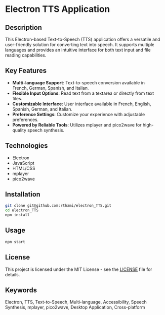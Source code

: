 # Electron TTS Application

## Description

This Electron-based Text-to-Speech (TTS) application offers a versatile and user-friendly solution for converting text into speech. It supports multiple languages and provides an intuitive interface for both text input and file reading capabilities.

## Key Features

- **Multi-language Support**: Text-to-speech conversion available in French, German, Spanish, and Italian.
- **Flexible Input Options**: Read text from a textarea or directly from text files.
- **Customizable Interface**: User interface available in French, English, Spanish, German, and Italian.
- **Preference Settings**: Customize your experience with adjustable preferences.
- **Powered by Reliable Tools**: Utilizes mplayer and pico2wave for high-quality speech synthesis.

## Technologies

- Electron
- JavaScript
- HTML/CSS
- mplayer
- pico2wave

## Installation

```bash
git clone git@github.com:rthami/electron_TTS.git
cd electron_TTS
npm install
```
## Usage
```bash
npm start
```
## License

This project is licensed under the MIT License - see the [LICENSE](LICENSE) file for details.

## Keywords

Electron, TTS, Text-to-Speech, Multi-language, Accessibility, Speech Synthesis, mplayer, pico2wave, Desktop Application, Cross-platform
